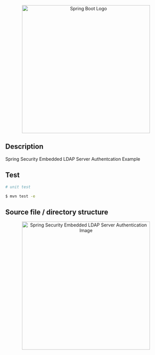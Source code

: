 <p align="center">
  <img src="https://i.imgur.com/Lxfk9IE.png" width="400" alt="Spring Boot Logo" />
</p>

## Description

Spring Security Embedded LDAP Server Authentcation Example

## Test

```bash
# unit test

$ mvn test -e
```
## Source file / directory structure

<p align="center">
  <img src="https://i.imgur.com/WoKJXb7.png" width="400" alt="Spring Security Embedded LDAP Server Authentication Image" />
</p>